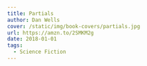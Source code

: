 ```yaml
---
title: Partials
author: Dan Wells
cover: /static/img/book-covers/partials.jpg
url: https://amzn.to/2SMKM2g
date: 2018-01-01
tags:
  - Science Fiction
---
```

